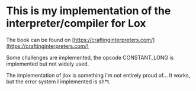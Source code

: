 # This is my implementation of the interpreter/compiler for Lox

The book can be found on [https://craftinginterpreters.com/](https://craftinginterpreters.com/)

Some challenges are implemented, the opcode CONSTANT_LONG is implemented but not widely used.

The implementation of jlox is something i'm not entirely proud of... It works, but the error system I implemented is sh*t.
